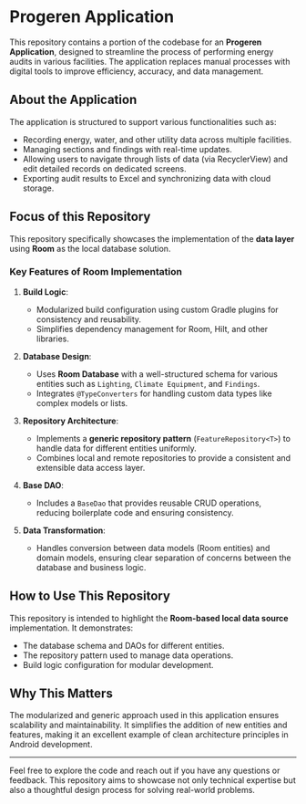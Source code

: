 # **Progeren Application**

This repository contains a portion of the codebase for an **Progeren Application**, designed to streamline the process of performing energy audits in various facilities. The application replaces manual processes with digital tools to improve efficiency, accuracy, and data management. 

## **About the Application**
The application is structured to support various functionalities such as:
- Recording energy, water, and other utility data across multiple facilities.
- Managing sections and findings with real-time updates.
- Allowing users to navigate through lists of data (via RecyclerView) and edit detailed records on dedicated screens.
- Exporting audit results to Excel and synchronizing data with cloud storage.

## **Focus of this Repository**
This repository specifically showcases the implementation of the **data layer** using **Room** as the local database solution. 

### **Key Features of Room Implementation**
1. **Build Logic**: 
   - Modularized build configuration using custom Gradle plugins for consistency and reusability.
   - Simplifies dependency management for Room, Hilt, and other libraries.

2. **Database Design**:
   - Uses **Room Database** with a well-structured schema for various entities such as `Lighting`, `Climate Equipment`, and `Findings`.
   - Integrates `@TypeConverters` for handling custom data types like complex models or lists.

3. **Repository Architecture**:
   - Implements a **generic repository pattern** (`FeatureRepository<T>`) to handle data for different entities uniformly.
   - Combines local and remote repositories to provide a consistent and extensible data access layer.

4. **Base DAO**:
   - Includes a `BaseDao` that provides reusable CRUD operations, reducing boilerplate code and ensuring consistency.

5. **Data Transformation**:
   - Handles conversion between data models (Room entities) and domain models, ensuring clear separation of concerns between the database and business logic.

## **How to Use This Repository**
This repository is intended to highlight the **Room-based local data source** implementation. It demonstrates:
- The database schema and DAOs for different entities.
- The repository pattern used to manage data operations.
- Build logic configuration for modular development.

## **Why This Matters**
The modularized and generic approach used in this application ensures scalability and maintainability. It simplifies the addition of new entities and features, making it an excellent example of clean architecture principles in Android development.

---

Feel free to explore the code and reach out if you have any questions or feedback. This repository aims to showcase not only technical expertise but also a thoughtful design process for solving real-world problems.
